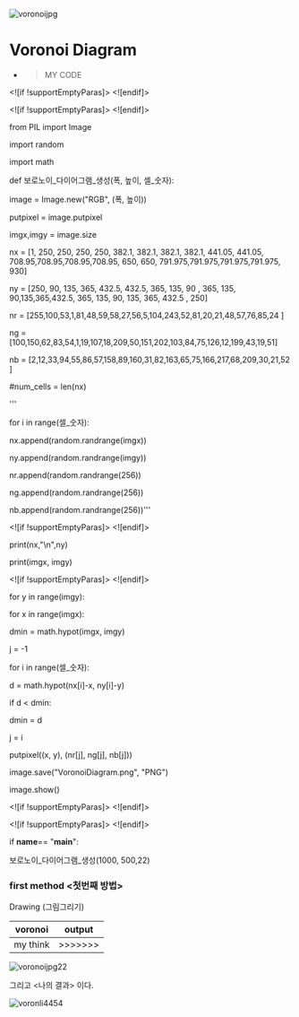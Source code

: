 
![voronoijpg](https://user-images.githubusercontent.com/45711050/61276570-477c6a80-a7eb-11e9-822e-c2c6325efc0a.JPG)




# Voronoi Diagram


- >  MY CODE

<![if !supportEmptyParas]> <![endif]>

<![if !supportEmptyParas]> <![endif]>

from PIL import Image

import random

import math

def 보로노이_다이어그램_생성(폭, 높이, 셀_숫자):

image = Image.new("RGB", (폭, 높이))

putpixel = image.putpixel

imgx,imgy = image.size

nx = [1, 250, 250, 250, 250, 382.1, 382.1, 382.1, 382.1, 441.05, 441.05, 708.95,708.95,708.95,708.95, 650, 650, 791.975,791.975,791.975,791.975, 930]

ny = [250, 90, 135, 365, 432.5, 432.5, 365, 135, 90 , 365, 135, 90,135,365,432.5, 365, 135, 90, 135, 365, 432.5 , 250]

nr = [255,100,53,1,81,48,59,58,27,56,5,104,243,52,81,20,21,48,57,76,85,24 ]

ng = [100,150,62,83,54,1,19,107,18,209,50,151,202,103,84,75,126,12,199,43,19,51]

nb = [2,12,33,94,55,86,57,158,89,160,31,82,163,65,75,166,217,68,209,30,21,52 ]

#num_cells = len(nx)

'''

for i in range(셀_숫자):

nx.append(random.randrange(imgx))

ny.append(random.randrange(imgy))

nr.append(random.randrange(256))

ng.append(random.randrange(256))

nb.append(random.randrange(256))'''

<![if !supportEmptyParas]> <![endif]>

print(nx,"\n",ny)

print(imgx, imgy)

<![if !supportEmptyParas]> <![endif]>

for y in range(imgy):

for x in range(imgx):

dmin = math.hypot(imgx, imgy)

j = -1

for i in range(셀_숫자):

d = math.hypot(nx[i]-x, ny[i]-y)

if d < dmin:

dmin = d

j = i

putpixel((x, y), (nr[j], ng[j], nb[j]))

image.save("VoronoiDiagram.png", "PNG")

image.show()

<![if !supportEmptyParas]> <![endif]>

<![if !supportEmptyParas]> <![endif]>

if __name__== "__main__":

보로노이_다이어그램_생성(1000, 500,22)


### first method <첫번째 방법>
Drawing (그림그리기)



| voronoi | output |
| ------ | ------ |
| my think | >>>>>>> |


![voronoijpg22](https://user-images.githubusercontent.com/45711050/61276939-09337b00-a7ec-11e9-8c86-da201a3305be.JPG)




  



그리고 <나의 결과> 이다.    <OUTPUT>

![voronli4454](https://user-images.githubusercontent.com/45711050/61277324-ed7ca480-a7ec-11e9-9092-fe99583dfe5a.JPG)


